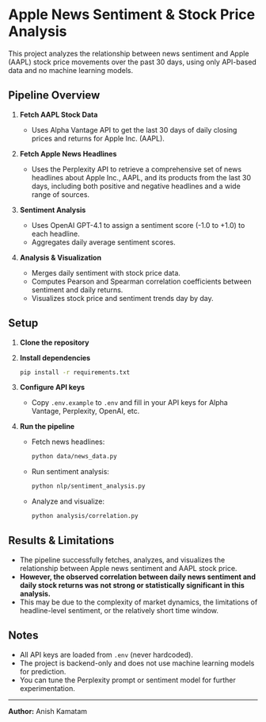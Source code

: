 # Apple News Sentiment & Stock Price Analysis

This project analyzes the relationship between news sentiment and Apple (AAPL) stock price movements over the past 30 days, using only API-based data and no machine learning models.

## Pipeline Overview

1. **Fetch AAPL Stock Data**
   - Uses Alpha Vantage API to get the last 30 days of daily closing prices and returns for Apple Inc. (AAPL).

2. **Fetch Apple News Headlines**
   - Uses the Perplexity API to retrieve a comprehensive set of news headlines about Apple Inc., AAPL, and its products from the last 30 days, including both positive and negative headlines and a wide range of sources.

3. **Sentiment Analysis**
   - Uses OpenAI GPT-4.1 to assign a sentiment score (-1.0 to +1.0) to each headline.
   - Aggregates daily average sentiment scores.

4. **Analysis & Visualization**
   - Merges daily sentiment with stock price data.
   - Computes Pearson and Spearman correlation coefficients between sentiment and daily returns.
   - Visualizes stock price and sentiment trends day by day.

## Setup

1. **Clone the repository**
2. **Install dependencies**
   ```bash
   pip install -r requirements.txt
   ```
3. **Configure API keys**
   - Copy `.env.example` to `.env` and fill in your API keys for Alpha Vantage, Perplexity, OpenAI, etc.

4. **Run the pipeline**
   - Fetch news headlines:
     ```bash
     python data/news_data.py
     ```
   - Run sentiment analysis:
     ```bash
     python nlp/sentiment_analysis.py
     ```
   - Analyze and visualize:
     ```bash
     python analysis/correlation.py
     ```

## Results & Limitations

- The pipeline successfully fetches, analyzes, and visualizes the relationship between Apple news sentiment and AAPL stock price.
- **However, the observed correlation between daily news sentiment and daily stock returns was not strong or statistically significant in this analysis.**
- This may be due to the complexity of market dynamics, the limitations of headline-level sentiment, or the relatively short time window.

## Notes
- All API keys are loaded from `.env` (never hardcoded).
- The project is backend-only and does not use machine learning models for prediction.
- You can tune the Perplexity prompt or sentiment model for further experimentation.

---

**Author:** Anish Kamatam
